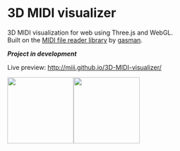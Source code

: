 # 3D MIDI visualizer
3D MIDI visualization for web using Three.js and WebGL.<br>
Built on the [MIDI file reader library](https://github.com/gasman/jasmid) by [gasman](https://github.com/gasman).

<b><i>Project in development</i></b>

Live preview: http://miii.github.io/3D-MIDI-visualizer/

<img src="http://www.pixelstech.net/article/images/three_logo.jpg" height="150px"><img src="https://upload.wikimedia.org/wikipedia/commons/thumb/6/61/HTML5_logo_and_wordmark.svg/250px-HTML5_logo_and_wordmark.svg.png" height="150px">
